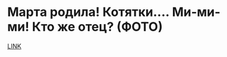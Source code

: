 # Марта родила! Котятки.... Ми-ми-ми! Кто же отец? (ФОТО)



[LINK](https://varlamov.ru/1380371.html)